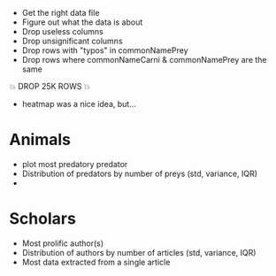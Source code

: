 - Get the right data file
- Figure out what the data is about
- Drop useless columns
- Drop unsignificant columns
- Drop rows with "typos" in commonNamePrey
- Drop rows where commonNameCarni & commonNamePrey are the same

💥 DROP 25K ROWS 💥

- heatmap was a nice idea, but...

# Animals
- plot most predatory predator
- Distribution of predators by number of preys (std, variance, IQR)
-

# Scholars
- Most prolific author(s)
- Distribution of authors by number of articles (std, variance, IQR)
- Most data extracted from a single article

